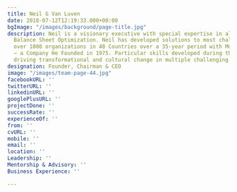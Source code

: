 ```yaml
---
title: Neil G Van Luven
date: 2018-07-12T12:19:33.000+00:00
bgImage: "/images/background/page-title.jpg"
description: Neil is a visionary executive with special expertise in all aspects of
  Balance Sheet Optimization. Neil has developed solutions to most challenges facing
  over 1000 organizations in 48 Countries over a 35-year period with Moneypower International
  – a Company He Founded in 1975. Particular skills developed during this period included
  driving transformational and cultural change in multiple challenging jurisdictions.
designation: Founder, Chairman & CEO
image: "/images/team-page-44.jpg"
facebookURL: ''
twitterURL: ''
linkedinURL: ''
googlePlusURL: ''
projectDone: ''
successRate: ''
experienceOf: ''
from: ''
cvURL: ''
mobile: ''
email: ''
location: ''
Leadership: ''
Mentorship & Advisory: ''
Business Experience: ''

---
```

